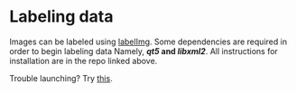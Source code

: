 Labeling data
=======

Images can be labeled using [labelImg](https://github.com/tzutalin/labelImg). Some dependencies are required in order to begin labeling data Namely, **_qt5_ and _libxml2_**. All instructions for installation are in the repo linked above.

Trouble launching? Try [this](https://stackoverflow.com/questions/46986431/make-no-rule-to-make-target-qt5py3-stop).
